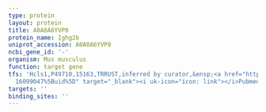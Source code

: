 ```yaml
---
type: protein
layout: protein
title: A0A0A6YVP0
protein_name: Ighg2b
uniprot_accession: A0A0A6YVP0
ncbi_gene_id: '-'
organism: Mus musculus
function: target gene
tfs: 'Hcls1,P49710,15163,TRRUST,inferred by curator,&ensp;<a href="https://www.ncbi.nlm.nih.gov/pubmed/?term=11544313;
  16099047%5Buid%5D" target="_blank"><i uk-icon="icon: link"></i>Pubmed</a>'
targets: ''
binding_sites: ''
---
```

